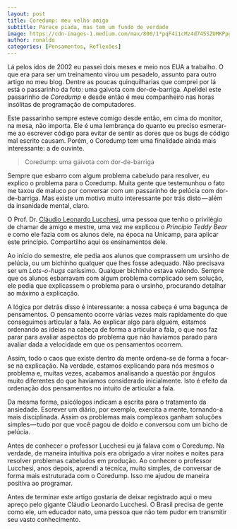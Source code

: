 ```yaml
---
layout: post
title: Coredump: meu velho amigo
subtitle: Parece piada, mas tem um fundo de verdade
image: https://cdn-images-1.medium.com/max/800/1*pqF4i1cMz4d745SZUMKPpg.jpeg
author: ronaldo
categories: [Pensamentos, Reflexões]
---
```

Lá pelos idos de 2002 eu passei dois meses e meio nos EUA a trabalho. O que era
para ser um treinamento virou um pesadelo, assunto para outro artigo no meu
blog. Dentre as poucas quinquilharias que comprei por lá está o passarinho da
foto: uma gaivota com dor-de-barriga. Apelidei este passarinho de *Coredump* e
desde então é meu companheiro nas horas insólitas de programação de
computadores.

Este passarinho sempre esteve comigo desde então, em cima do monitor, na mesa,
não importa. Ele é uma lembrança do quanto eu preciso esmerar-me ao escrever
código para evitar de sentir as dores que os bugs de código mal escrito causam.
Porém, o Coredump tem uma finalidade ainda mais interessante: a de ouvinte.

> Coredump: uma gaivota com dor-de-barriga

Sempre que esbarro com algum problema cabeludo para resolver, eu explico o
problema para o Coredump. Muita gente que testemunhou o fato me taxou de maluco
por conversar com um passarinho de pelúcia com dor-de-barriga. Mas existe um
motivo muito interessante por trás disto — além da insanidade mental, claro.

O Prof. Dr. [Cláudio Leonardo Lucchesi](https://pt.wikipedia.org/wiki/Cláudio_L._Lucchesi), 
uma pessoa que tenho o privilégio de chamar de amigo e mestre, uma vez me
explicou o *Princípio Teddy Bear* e como ele fazia com os alunos dele, na época
na Unicamp, para aplicar este princípio. Compartilho aqui os ensinamentos dele.

Ao início do semestre, ele pedia aos alunos que comprassem um ursinho de
pelúcia, ou um bichinho qualquer que lhes fosse adequado. Não precisava ser um
*Lots-o-hugs* caríssimo. Qualquer bichinho estava valendo. Sempre que os alunos
esbarravam com algum problema complicado sem solução, ele pedia que explicassem
o problema para o ursinho, procurando detalhar ao máximo a explicação.

A lógica por detrás disso é interessante: a nossa cabeça é uma bagunça de
pensamentos. O pensamento ocorre várias vezes mais rapidamente do que
conseguimos articular a fala. Ao explicar algo para alguém, estamos ordenando as
ideias na cabeça de forma a articular a fala, o que nos faz parar para avaliar
aspectos do problema que não havíamos parado para avaliar dada a velocidade em
que os pensamentos ocorrem.

Assim, todo o caos que existe dentro da mente ordena-se de forma a focar-se na
explicação. Na verdade, estamos explicando para nós mesmos o problema e, muitas
vezes, acabamos analisando a questão por ângulos muito diferentes do que
havíamos considerado inicialmente. Isto é efeito da ordenação dos pensamentos no
intuito de articular a fala.

Da mesma forma, psicólogos indicam a escrita para o tratamento da ansiedade.
Escrever um diário, por exemplo, exercita a mente, tornando-a mais disciplinada.
Assim os problemas mais complexos ganham soluções simples — tudo por que você
pagou de doido e conversou com um bicho de pelúcia.

Antes de conhecer o professor Lucchesi eu já falava com o Coredump. Na verdade,
de maneira intuitiva pois era obrigado a virar noites e noites para resolver
problemas cabeludos em produção. Ao conhecer o professor Lucchesi, anos depois,
aprendi a técnica, muito simples, de conversar de forma mais estruturada com o
Coredump. Isso me ajudou de maneira positiva ao programar.

Antes de terminar este artigo gostaria de deixar registrado aqui o meu apreço
pelo gigante Cláudio Leonardo Lucchesi. O Brasil precisa de gente como ele, um
educador nato, uma pessoa que não tem pudor em transmitir seu vasto
conhecimento.
